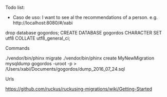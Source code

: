 Todo list:

- Caso de uso: I want to see al the recommendations of a person. e.g. http://localhost:8080/#/xabi


drop database gogordos;
CREATE DATABASE gogordos CHARACTER SET utf8 COLLATE utf8_general_ci;



Commands


./vendor/bin/phinx migrate
./vendor/bin/phinx create MyNewMigration
mysqldump gogordos -uroot -p > /Users/xabi/Documents/gogordos/dump_2016_07_24.sql


Urls

https://github.com/ruckus/ruckusing-migrations/wiki/Getting-Started
